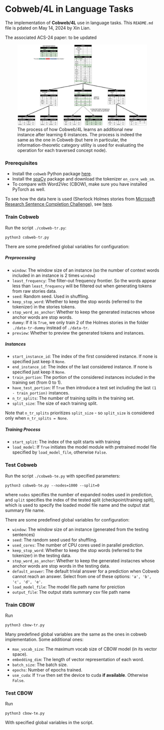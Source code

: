 # Cobweb/4L in Language Tasks

The implementation of **Cobweb/4L** use in language tasks. This `README.md` file is pdated on May 14, 2024 by Xin Lian.

The associated ACS-24 paper: to be updated

<figure>
    <img src="./illustrations/cobweb-language-tr.png"
         alt="Cobweb's learning process in language tasks.">
    <figcaption>The process of how Cobweb/4L learns an additional new instance after learning 6 instances. The process is indeed the same as the one in Cobweb (but here in particular, the information-theoretic category utility is used for evaluating the operation for each traversed concept node).</figcaption>
</figure>

### Prerequisites 

- Install the `cobweb` Python package [here](https://github.com/Teachable-AI-Lab/cobweb).
- Install the [spaCy](https://spacy.io/usage) package and download the tokenizer `en_core_web_sm`. 
- To compare with Word2Vec (CBOW), make sure you have installed PyTorch as well.

To see how the data here is used (Sherlock Holmes stories from [Microsoft Research Sentence Completion Challenge](https://www.microsoft.com/en-us/research/project/msr-sentence-completion-challenge/overview/)), see [here](https://github.com/Teachable-AI-Lab/cobweb/tree/main/examples/language-holmes).

### Train Cobweb

Run the script `./cobweb-tr.py`:

	python3 cobweb-tr.py

There are some predefined global variables for configuration:

##### Preprocessing

- `window`: The window size of an instance (so the number of context words included in an instance is 2 times `window`)
- `least_frequency`: The filter-out frequency frontier. So the words appear less than `least_frequency` will be filtered out when generating tokens from raw stories data.
- `seed`: Random seed. Used in shuffling.
- `keep_stop_word`: Whether to keep the stop words (referred to the tokenizer) in the stories tokens.
- `stop_word_as_anchor`: Whether to keep the generated instacnes whose anchor words are stop words.
- `dummy`: If it is `True`, we only train 2 of the Holmes stories in the folder `./data-tr-dummy` instead of `./data-tr`.
- `preview`: Whether to preview the generated tokens and instances.


##### Instances

- `start_instance_id`: The index of the first considered instance. If none is specified just keep it `None`.
- `end_instance_id`: The index of the last considered instance. If none is specified just keep it `None`.
- `train_portion`: The portion of the considered instances included in the training set (from 0 to 1).
- `have_test_portion`: If `True` then introduce a test set including the last `(1 - train_portion)` instances. 
- `n_tr_splits`: The number of training splits in the training set.
- `split_size`: The size of each training split.

Note that `n_tr_splits` prioritizes `split_size` - so `split_size` is considered only when `n_tr_splits = None`.

##### Training Process

- `start_split`: The index of the split starts with training
- `load_model`: If `True` initiates the model module with pretrained model file specified by `load_model_file`, otherwise `False`.


### Test Cobweb

Run the script `./cobweb-te.py` with specified parameters:

	python3 cobweb-te.py --nodes=1000 --split=0

where `nodes` specifies the number of expanded nodes used in prediction, and `split` specifies the index of the tested split (checkpoint/training split), which is used to specify the loaded model file name and the output stat summary file name.

There are some predefined global variables for configuration:
- `window`: The window size of an instance (generated from the testing sentences)
- `seed`: The random seed used for shuffling.
- `used_cores`: The number of CPU cores used in parallel prediction.
- `keep_stop_word`: Whether to keep the stop words (referred to the tokenizer) in the testing data.
- `stop_word_as_anchor`: Whether to keep the generated instacnes whose anchor words are stop words in the testing data.
- `default_answer`: The default trivial answer for a prediction when Cobweb cannot reach an answer. Select from one of these options: `'a', 'b', 'c', 'd', 'e'`.
- `load_model_file`: The model file path name for preiction
- `output_file`: The output stats summary csv file path name

### Train CBOW

Run

	python3 cbow-tr.py

Many predefined global variables are the same as the ones in cobweb implementation. Some additional ones:

- `max_vocab_size`: The maximum vocab size of CBOW model (in its vector space).
- `embedding_dim`: The length of vector representation of each word.
- `batch_size`: The batch size.
- `epochs`: Number of epochs trained.
- `use_cuda`: If `True` then set the device to cuda **if available**. Otherwise `False`.


### Test CBOW

Run

	python3 cbow-te.py

With specified global variables in the script.
